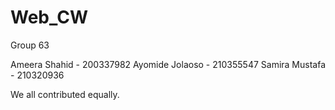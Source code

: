 # Web_CW 
Group 63

Ameera Shahid - 200337982
Ayomide Jolaoso - 210355547
Samira Mustafa - 210320936

We all contributed equally. 